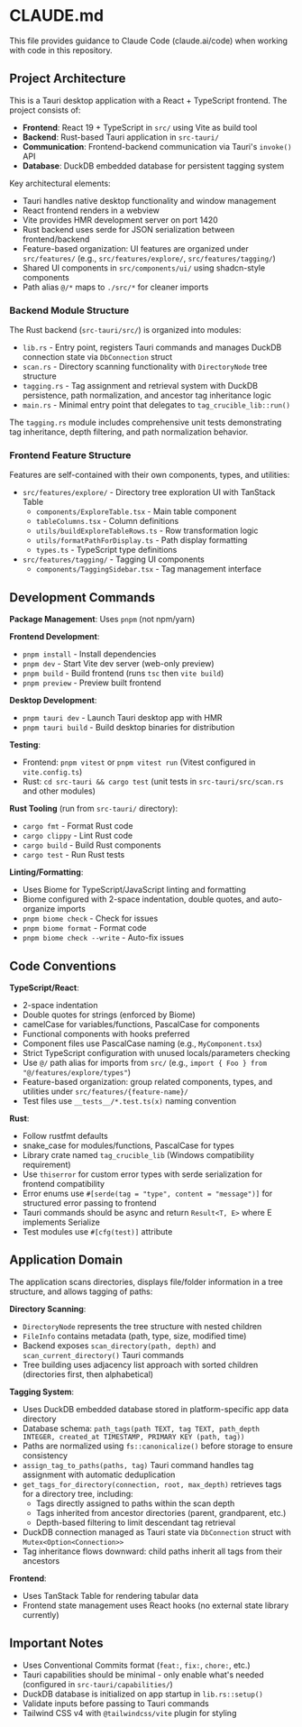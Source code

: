 # CLAUDE.md

This file provides guidance to Claude Code (claude.ai/code) when working with code in this repository.

## Project Architecture

This is a Tauri desktop application with a React + TypeScript frontend. The project consists of:

- **Frontend**: React 19 + TypeScript in `src/` using Vite as build tool
- **Backend**: Rust-based Tauri application in `src-tauri/`
- **Communication**: Frontend-backend communication via Tauri's `invoke()` API
- **Database**: DuckDB embedded database for persistent tagging system

Key architectural elements:
- Tauri handles native desktop functionality and window management
- React frontend renders in a webview
- Vite provides HMR development server on port 1420
- Rust backend uses serde for JSON serialization between frontend/backend
- Feature-based organization: UI features are organized under `src/features/` (e.g., `src/features/explore/`, `src/features/tagging/`)
- Shared UI components in `src/components/ui/` using shadcn-style components
- Path alias `@/*` maps to `./src/*` for cleaner imports

### Backend Module Structure

The Rust backend (`src-tauri/src/`) is organized into modules:
- `lib.rs` - Entry point, registers Tauri commands and manages DuckDB connection state via `DbConnection` struct
- `scan.rs` - Directory scanning functionality with `DirectoryNode` tree structure
- `tagging.rs` - Tag assignment and retrieval system with DuckDB persistence, path normalization, and ancestor tag inheritance logic
- `main.rs` - Minimal entry point that delegates to `tag_crucible_lib::run()`

The `tagging.rs` module includes comprehensive unit tests demonstrating tag inheritance, depth filtering, and path normalization behavior.

### Frontend Feature Structure

Features are self-contained with their own components, types, and utilities:
- `src/features/explore/` - Directory tree exploration UI with TanStack Table
  - `components/ExploreTable.tsx` - Main table component
  - `tableColumns.tsx` - Column definitions
  - `utils/buildExploreTableRows.ts` - Row transformation logic
  - `utils/formatPathForDisplay.ts` - Path display formatting
  - `types.ts` - TypeScript type definitions
- `src/features/tagging/` - Tagging UI components
  - `components/TaggingSidebar.tsx` - Tag management interface

## Development Commands

**Package Management**: Uses `pnpm` (not npm/yarn)

**Frontend Development**:
- `pnpm install` - Install dependencies
- `pnpm dev` - Start Vite dev server (web-only preview)
- `pnpm build` - Build frontend (runs `tsc` then `vite build`)
- `pnpm preview` - Preview built frontend

**Desktop Development**:
- `pnpm tauri dev` - Launch Tauri desktop app with HMR
- `pnpm tauri build` - Build desktop binaries for distribution

**Testing**:
- Frontend: `pnpm vitest` or `pnpm vitest run` (Vitest configured in `vite.config.ts`)
- Rust: `cd src-tauri && cargo test` (unit tests in `src-tauri/src/scan.rs` and other modules)

**Rust Tooling** (run from `src-tauri/` directory):
- `cargo fmt` - Format Rust code
- `cargo clippy` - Lint Rust code
- `cargo build` - Build Rust components
- `cargo test` - Run Rust tests

**Linting/Formatting**:
- Uses Biome for TypeScript/JavaScript linting and formatting
- Biome configured with 2-space indentation, double quotes, and auto-organize imports
- `pnpm biome check` - Check for issues
- `pnpm biome format` - Format code
- `pnpm biome check --write` - Auto-fix issues

## Code Conventions

**TypeScript/React**:
- 2-space indentation
- Double quotes for strings (enforced by Biome)
- camelCase for variables/functions, PascalCase for components
- Functional components with hooks preferred
- Component files use PascalCase naming (e.g., `MyComponent.tsx`)
- Strict TypeScript configuration with unused locals/parameters checking
- Use `@/` path alias for imports from `src/` (e.g., `import { Foo } from "@/features/explore/types"`)
- Feature-based organization: group related components, types, and utilities under `src/features/{feature-name}/`
- Test files use `__tests__/*.test.ts(x)` naming convention

**Rust**:
- Follow rustfmt defaults
- snake_case for modules/functions, PascalCase for types
- Library crate named `tag_crucible_lib` (Windows compatibility requirement)
- Use `thiserror` for custom error types with serde serialization for frontend compatibility
- Error enums use `#[serde(tag = "type", content = "message")]` for structured error passing to frontend
- Tauri commands should be async and return `Result<T, E>` where E implements Serialize
- Test modules use `#[cfg(test)]` attribute

## Application Domain

The application scans directories, displays file/folder information in a tree structure, and allows tagging of paths:

**Directory Scanning**:
- `DirectoryNode` represents the tree structure with nested children
- `FileInfo` contains metadata (path, type, size, modified time)
- Backend exposes `scan_directory(path, depth)` and `scan_current_directory()` Tauri commands
- Tree building uses adjacency list approach with sorted children (directories first, then alphabetical)

**Tagging System**:
- Uses DuckDB embedded database stored in platform-specific app data directory
- Database schema: `path_tags(path TEXT, tag TEXT, path_depth INTEGER, created_at TIMESTAMP, PRIMARY KEY (path, tag))`
- Paths are normalized using `fs::canonicalize()` before storage to ensure consistency
- `assign_tag_to_paths(paths, tag)` Tauri command handles tag assignment with automatic deduplication
- `get_tags_for_directory(connection, root, max_depth)` retrieves tags for a directory tree, including:
  - Tags directly assigned to paths within the scan depth
  - Tags inherited from ancestor directories (parent, grandparent, etc.)
  - Depth-based filtering to limit descendant tag retrieval
- DuckDB connection managed as Tauri state via `DbConnection` struct with `Mutex<Option<Connection>>`
- Tag inheritance flows downward: child paths inherit all tags from their ancestors

**Frontend**:
- Uses TanStack Table for rendering tabular data
- Frontend state management uses React hooks (no external state library currently)

## Important Notes

- Uses Conventional Commits format (`feat:`, `fix:`, `chore:`, etc.)
- Tauri capabilities should be minimal - only enable what's needed (configured in `src-tauri/capabilities/`)
- DuckDB database is initialized on app startup in `lib.rs::setup()`
- Validate inputs before passing to Tauri commands
- Tailwind CSS v4 with `@tailwindcss/vite` plugin for styling
